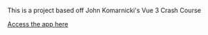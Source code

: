 This is a project based off John Komarnicki's Vue 3 Crash Course

<a href="https://vue-taskmanager-proto.netlify.app/">Access the app here</a>
